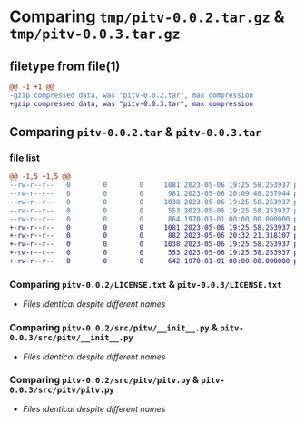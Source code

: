 # Comparing `tmp/pitv-0.0.2.tar.gz` & `tmp/pitv-0.0.3.tar.gz`

## filetype from file(1)

```diff
@@ -1 +1 @@
-gzip compressed data, was "pitv-0.0.2.tar", max compression
+gzip compressed data, was "pitv-0.0.3.tar", max compression
```

## Comparing `pitv-0.0.2.tar` & `pitv-0.0.3.tar`

### file list

```diff
@@ -1,5 +1,5 @@
--rw-r--r--   0        0        0     1081 2023-05-06 19:25:58.253937 pitv-0.0.2/LICENSE.txt
--rw-r--r--   0        0        0      981 2023-05-06 20:09:48.257944 pitv-0.0.2/pyproject.toml
--rw-r--r--   0        0        0     1038 2023-05-06 19:25:58.253937 pitv-0.0.2/src/pitv/__init__.py
--rw-r--r--   0        0        0      553 2023-05-06 19:25:58.253937 pitv-0.0.2/src/pitv/pitv.py
--rw-r--r--   0        0        0      864 1970-01-01 00:00:00.000000 pitv-0.0.2/PKG-INFO
+-rw-r--r--   0        0        0     1081 2023-05-06 19:25:58.253937 pitv-0.0.3/LICENSE.txt
+-rw-r--r--   0        0        0      882 2023-05-06 20:32:21.318107 pitv-0.0.3/pyproject.toml
+-rw-r--r--   0        0        0     1038 2023-05-06 19:25:58.253937 pitv-0.0.3/src/pitv/__init__.py
+-rw-r--r--   0        0        0      553 2023-05-06 19:25:58.253937 pitv-0.0.3/src/pitv/pitv.py
+-rw-r--r--   0        0        0      642 1970-01-01 00:00:00.000000 pitv-0.0.3/PKG-INFO
```

### Comparing `pitv-0.0.2/LICENSE.txt` & `pitv-0.0.3/LICENSE.txt`

 * *Files identical despite different names*

### Comparing `pitv-0.0.2/src/pitv/__init__.py` & `pitv-0.0.3/src/pitv/__init__.py`

 * *Files identical despite different names*

### Comparing `pitv-0.0.2/src/pitv/pitv.py` & `pitv-0.0.3/src/pitv/pitv.py`

 * *Files identical despite different names*

